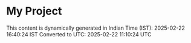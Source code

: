 # My Project

This content is dynamically generated in Indian Time (IST): 2025-02-22 16:40:24 IST
Converted to UTC: 2025-02-22 11:10:24 UTC
